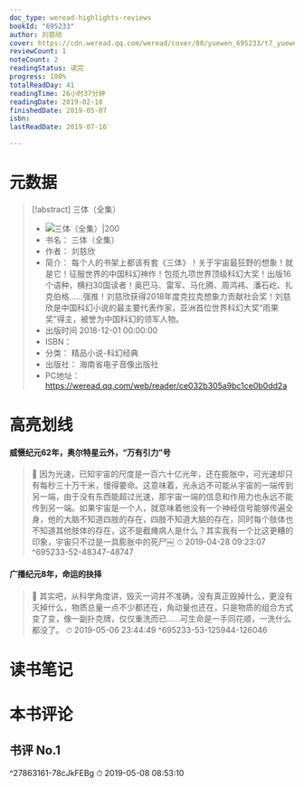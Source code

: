 ```yaml
---
doc_type: weread-highlights-reviews
bookId: "695233"
author: 刘慈欣
cover: https://cdn.weread.qq.com/weread/cover/80/yuewen_695233/t7_yuewen_6952331677562148.jpg
reviewCount: 1
noteCount: 2
readingStatus: 读完
progress: 100%
totalReadDay: 41
readingTime: 26小时37分钟
readingDate: 2019-02-18
finishedDate: 2019-05-07
isbn: 
lastReadDate: 2019-07-16

---
```

# 元数据
> [!abstract] 三体（全集）
> - ![ 三体（全集）|200](https://cdn.weread.qq.com/weread/cover/80/yuewen_695233/t7_yuewen_6952331677562148.jpg)
> - 书名： 三体（全集）
> - 作者： 刘慈欣
> - 简介： 每个人的书架上都该有套《三体》！关于宇宙最狂野的想象！就是它！征服世界的中国科幻神作！包揽九项世界顶级科幻大奖！出版16个语种，横扫30国读者！奥巴马、雷军、马化腾、周鸿袆、潘石屹、扎克伯格……强推！刘慈欣获得2018年度克拉克想象力贡献社会奖！刘慈欣是中国科幻小说的最主要代表作家，亚洲首位世界科幻大奖“雨果奖”得主，被誉为中国科幻的领军人物。
> - 出版时间 2018-12-01 00:00:00
> - ISBN： 
> - 分类： 精品小说-科幻经典
> - 出版社： 海南省电子音像出版社
> - PC地址：https://weread.qq.com/web/reader/ce032b305a9bc1ce0b0dd2a

# 高亮划线

#### 威慑纪元62年，奥尔特星云外，“万有引力”号

> 📌 因为光速，已知宇宙的尺度是一百六十亿光年，还在膨胀中，可光速却只有每秒三十万千米，慢得要命。这意味着，光永远不可能从宇宙的一端传到另一端，由于没有东西能超过光速，那宇宙一端的信息和作用力也永远不能传到另一端。如果宇宙是一个人，就意味着他没有一个神经信号能够传遍全身，他的大脑不知道四肢的存在，四肢不知道大脑的存在，同时每个肢体也不知道其他肢体的存在，这不是截瘫病人是什么？其实我有一个比这更糟的印象，宇宙只不过是一具膨胀中的死尸￼ 
> ⏱ 2019-04-28 09:23:07 ^695233-52-48347-48747

#### 广播纪元8年，命运的抉择

> 📌 其实吧，从科学角度讲，毁灭一词并不准确，没有真正毁掉什么，更没有灭掉什么，物质总量一点不少都还在，角动量也还在，只是物质的组合方式变了变，像一副扑克牌，仅仅重洗而已……可生命是一手同花顺，一洗什么都没了。 
> ⏱ 2019-05-06 23:44:49 ^695233-53-125944-126046

# 读书笔记

# 本书评论

## 书评 No.1 
 ^27863161-78cJkFEBg
⏱ 2019-05-08 08:53:10
